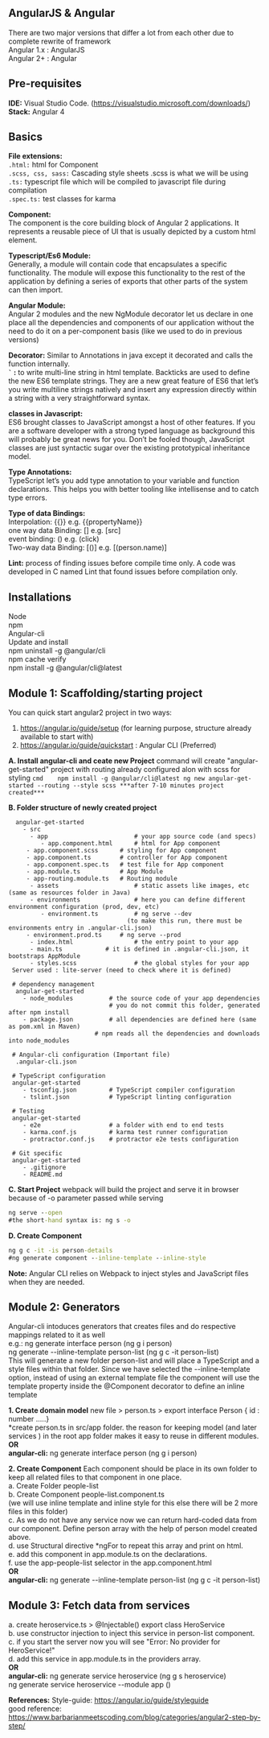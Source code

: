 ## AngularJS & Angular
There are two major versions that differ a lot from each other due to complete rewrite of framework  
Angular 1.x : AngularJS  
Angular 2+ : Angular  

## Pre-requisites
**IDE:** Visual Studio Code. (https://visualstudio.microsoft.com/downloads/)  
**Stack:** Angular 4  

## Basics

**File extensions:**  
`.html:`            html for Component  
`.scss, css, sass:` Cascading style sheets .scss is what we will be using  
`.ts:`              typescript file which will be compiled to javascript file during compilation  
`.spec.ts:`         test classes for karma  

 **Component:**  
  The component is the core building block of Angular 2 applications. It represents a reusable piece of UI that is usually depicted by a custom html element.  
  
 **Typescript/Es6 Module:**  
  Generally, a module will contain code that encapsulates a specific functionality. The module will expose this functionality to the rest of the application by defining a series of exports that other parts of the system can then import.  
  
 **Angular Module:**   
 Angular 2 modules and the new NgModule decorator let us declare in one place all the dependencies and components of our application without the need to do it on a per-component basis (like we used to do in previous versions)  
 
 **Decorator:** 
 Similar to Annotations in java except it decorated and calls the function internally.  
 **`` ` `` :** to write multi-line string in html template.  Backticks are used to define the new ES6 template strings. They are a new great feature of ES6 that let’s you write multiline strings natively and insert any expression directly within a string with a very straightforward syntax.  
 
 **classes in Javascript:**  
 ES6 brought classes to JavaScript amongst a host of other features. If you are a software developer with a strong typed language as background this will probably be great news for you. Don’t be fooled though, JavaScript classes are just syntactic sugar over the existing prototypical inheritance model.  
 
 **Type Annotations:**  
 TypeScript let’s you add type annotation to your variable and function declarations. This helps you with better tooling like intellisense and to catch type errors.  
 
 **Type of data Bindings:**  
Interpolation: {{}}        e.g. {{propertyName}}  
one way data Binding: []   e.g. [src]  
event binding: ()          e.g. (click)    
Two-way data Binding: [()] e.g. [(person.name)]  

**Lint:** process of finding issues before compile time only. A code was developed in C named Lint that found issues before compilation only.

## Installations
Node  
npm  
Angular-cli  
Update and install  
npm uninstall -g @angular/cli  
npm cache verify  
npm install -g @angular/cli@latest  

## Module 1: Scaffolding/starting project  
You can quick start angular2 project in two ways:
1. https://angular.io/guide/setup (for learning purpose, structure already available to start with)  
2. https://angular.io/guide/quickstart : Angular CLI (Preferred)  

**A. Install angular-cli and ceate new Project**
     command will create "angular-get-started" project with routing already configured alon with scss for styling
     ```cmd   
        npm install -g @angular/cli@latest
        ng new angular-get-started --routing --style scss
        ***after 7-10 minutes project created***
     ```   
   
**B. Folder structure of newly created project**  
```node	
  angular-get-started
    - src
      - app                        # your app source code (and specs)
      	 - app.component.html      # html for App component  
	 - app.component.scss      # styling for App component  
	 - app.component.ts        # controller for App component 
	 - app.component.spec.ts   # test file for App component  
	 - app.module.ts           # App Module
	 - app-routing.module.ts   # Routing module
      - assets                     # static assets like images, etc (same as resources folder in Java)
      - environments               # here you can define different environment configuration (prod, dev, etc)
         - environment.ts          # ng serve --dev 
	                             (to make this run, there must be environments entry in .angular-cli.json)
 	 - environment.prod.ts     # ng serve --prod
      - index.html                 # the entry point to your app
      - main.ts 		   # it is defined in .angular-cli.json, it bootstraps AppModule 
      - styles.scss                # the global styles for your app
 Server used : lite-server (need to check where it is defined)
 
 # dependency management
  angular-get-started
    - node_modules          # the source code of your app dependencies
                            # you do not commit this folder, generated after npm install
    - package.json          # all dependencies are defined here (same as pom.xml in Maven)
	                    # npm reads all the dependencies and downloads into node_modules
			    
 # Angular-cli configuration (Important file)
  .angular-cli.json        
  
 # TypeScript configuration
 angular-get-started
    - tsconfig.json         # TypeScript compiler configuration
    - tslint.json           # TypeScript linting configuration
	
 # Testing
 angular-get-started
    - e2e                   # a folder with end to end tests
    - karma.conf.js         # karma test runner configuration
    - protractor.conf.js    # protractor e2e tests configuration
	
 # Git specific
 angular-get-started
    - .gitignore
    - README.md
```

**C. Start Project**
webpack will build the project and serve it in browser because of -o parameter passed while serving
```cmd
ng serve --open
#the short-hand syntax is: ng s -o
```

**D. Create Component**
```cmd
ng g c -it -is person-details
#ng generate component --inline-template --inline-style
```
**Note:** Angular CLI relies on Webpack to inject styles and JavaScript files when they are needed.

## Module 2: Generators
Angular-cli intoduces generators that creates files and do respective mappings related to it as well   
e.g.: ng generate interface person (ng g i person)  
      ng generate --inline-template person-list (ng g c -it person-list)  
This will generate a new folder person-list and will place a TypeScript and a style files within that folder. Since we have selected the --inline-template option, instead of using an external template file the component will use the template property inside the @Component decorator to define an inline template
	  
**1. Create domain model** 
   new file > person.ts > export interface Person { id : number  .....}  
   *create person.ts in src/app folder. the reason for keeping model (and later services ) in the root app folder makes it easy to reuse in different modules.  
                             **OR**  
 **angular-cli:** ng generate interface person (ng g i person)
 
**2. Create Component**
   Each component should be place in its own folder to keep all related files to that component in one place.  
   a. Create Folder people-list  
   b. Create Component people-list.component.ts   
   (we will use inline template and inline style for this else there will be 2 more files in this folder)   
   c. As we do not have any service now we can return hard-coded data from our component. Define person array with the help of person model created above.  
   d. use Structural directive *ngFor to repeat this array and print on html.  
   e. add this component in app.module.ts on the declarations.  
   f. use the app-people-list selector in the app.component.html  
                              **OR**   
 **angular-cli:** ng generate --inline-template person-list (ng g c -it person-list)

## Module 3: Fetch data from services
  a. create heroservice.ts > @Injectable() export class HeroService  
  b. use constructor injection to inject this service in person-list component.  
  c. if you start the server now you will see "Error: No provider for HeroService!"  
  d. add this service in app.module.ts in the providers array.  
                              **OR**  
 **angular-cli:** ng generate service heroservice (ng g s heroservice)  
	          ng generate service heroservice --module app ()  

**References:**
Style-guide: https://angular.io/guide/styleguide  
good reference: https://www.barbarianmeetscoding.com/blog/categories/angular2-step-by-step/  
